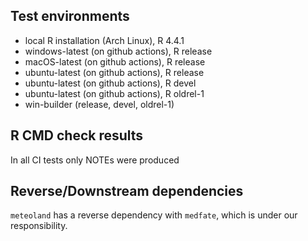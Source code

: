 ## Test environments

* local R installation (Arch Linux), R 4.4.1
* windows-latest (on github actions), R release
* macOS-latest (on github actions), R release
* ubuntu-latest (on github actions), R release
* ubuntu-latest (on github actions), R devel
* ubuntu-latest (on github actions), R oldrel-1
* win-builder (release, devel, oldrel-1)

## R CMD check results

In all CI tests only NOTEs were produced

## Reverse/Downstream dependencies

`meteoland` has a reverse dependency with `medfate`, which is 
under our responsibility.
